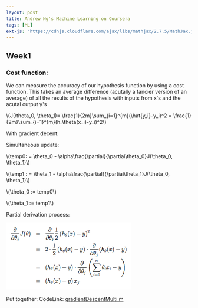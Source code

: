 ```yaml
---
layout: post
title: Andrew Ng's Machine Learning on Coursera
tags: [ML]
ext-js: "https://cdnjs.cloudflare.com/ajax/libs/mathjax/2.7.5/MathJax.js?config=TeX-MML-AM_CHTML"
---
```


## Week1

### Cost function: 
We can measure the accuracy of our hypothesis function by using a cost function. This takes an average difference (acutally a fancier version of an average) of all the results of the hypothesis with inputs from x's and the acutal output y's

\\(J(\theta_0, \theta_1)= \frac{1}{2m}\sum_{i=1}^{m}(\hat{y_i}-y_i)^2 = \frac{1}{2m}\sum_{i=1}^{m}(h_\theta(x_i)-y_i)^2\\)

With gradient decent: 

Simultaneous update: 

\\(temp0: = \theta_0 - \alpha\frac{\partial}{\partial\theta_0}J(\theta_0, \theta_1)\\)

\\(temp1 : = \theta_1 - \alpha\frac{\partial}{\partial\theta_1}J(\theta_0, \theta_1)\\)

\\(\theta_0 := temp0\\)

\\(\theta_1 := temp1\\)

Partial derivation process: 

![derivation](../img/gradient-decent.png)


Put together: CodeLink: [gradientDescentMulti.m](https://github.com/ZhuEthan/MachineLearningStudy/blob/master/machine-learning-ex1/ex1/gradientDescentMulti.m)

